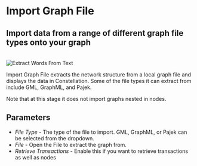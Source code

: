 # Import Graph File

## Import data from a range of different graph file types onto your graph

<br />
<img src="../ext/docs/CoreDataAccessView/resources/ImportGraphFile.png" alt="Extract Words From Text" />
<br />

Import Graph File extracts the network structure from a local graph file and
displays the data in Constellation. Some of the file types it can extract 
from include GML, GraphML, and Pajek.

Note that at this stage it does not import graphs nested in nodes.

## Parameters

-   *File Type* - The type of the file to import. GML, GraphML, or Pajek can be selected from the dropdown.
-   *File* - Open the File to extract the graph from.
-   *Retrieve Transactions* - Enable this if you want to retrieve transactions as well as nodes

